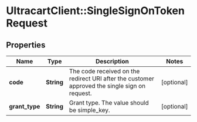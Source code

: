 # UltracartClient::SingleSignOnTokenRequest

## Properties
Name | Type | Description | Notes
------------ | ------------- | ------------- | -------------
**code** | **String** | The code received on the redirect URI after the customer approved the single sign on request. | [optional] 
**grant_type** | **String** | Grant type.  The value should be simple_key. | [optional] 


